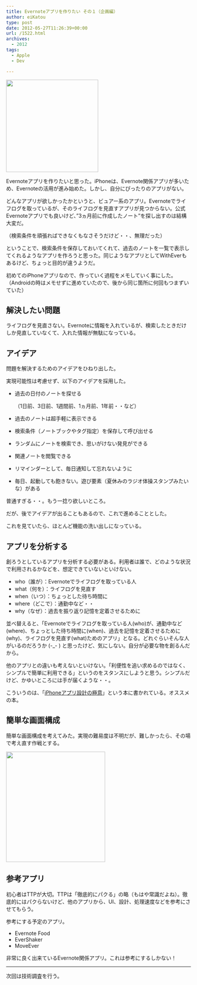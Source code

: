 ```yaml
---
title: Evernoteアプリを作りたい その１（企画編）
author: eiKatou
type: post
date: 2012-05-27T11:26:39+00:00
url: /1522.html
archives:
  - 2012
tags:
  - Apple
  - Dev

---
```

[<img src="http://eikatou.net/blog/wp-content/uploads/2012/05/Evernote.png" alt="" title="Evernote" width="251" height="251" class="alignnone size-full wp-image-1390" srcset="/uploads/2012/05/Evernote.png 251w, /uploads/2012/05/Evernote-150x150.png 150w" sizes="(max-width: 251px) 100vw, 251px" />][1]
  
Evernoteアプリを作りたいと思った。iPhoneは、Evernote関係アプリが多いため、Evernoteの活用が進み始めた。しかし、自分にぴったりのアプリがない。

どんなアプリが欲しかったかというと、ビュアー系のアプリ。Evernoteでライフログを取っているが、そのライフログを見直すアプリが見つからない。公式Evernoteアプリでも良いけど、”3ヵ月前に作成したノート”を探し出すのは結構大変だ。
  
（検索条件を頑張ればできなくもなさそうだけど・・、無理だった）

ということで、検索条件を保存しておいてくれて、過去のノートを一覧で表示してくれるようなアプリを作ろうと思った。同じようなアプリとしてWithEverもあるけど、ちょっと目的が違うようだ。

初めてのiPhoneアプリなので、作っていく過程をメモしていく事にした。（Androidの時はメモせずに進めていたので、後から同じ箇所に何回もつまずいていた）

## 解決したい問題

ライフログを見直さない。Evernoteに情報を入れているが、検索したときだけしか見直していなくて、入れた情報が無駄になっている。

## アイデア

問題を解決するためのアイデアをひねり出した。
  
実現可能性は考慮せず、以下のアイデアを採用した。

  * 過去の日付のノートを探せる
  
    （1日前、3日前、1週間前、1ヵ月前、1年前・・など）
  * 過去のノートは超手軽に表示できる
  * 検索条件（ノートブックやタグ指定）を保存して呼び出せる
  * ランダムにノートを検索でき、思いがけない発見ができる
  * 関連ノートを閲覧できる
  * リマインダーとして、毎日通知して忘れないように
  * 毎日、起動しても飽きない。遊び要素（夏休みのラジオ体操スタンプみたいな）がある

普通すぎる・・。もう一捻り欲しいところ。
  
だが、後でアイデアが出ることもあるので、これで進めることとした。

これを見ていたら、ほとんど機能の洗い出しになっている。

## アプリを分析する

創ろうとしているアプリを分析する必要がある。利用者は誰で、どのような状況で利用されるかなどを、想定できていないといけない。

  * who（誰が）：Evernoteでライフログを取っている人
  * what（何を）：ライフログを見直す
  * when（いつ）：ちょっとした待ち時間に
  * where（どこで）：通勤中など・・
  * why（なぜ）：過去を振り返り記憶を定着させるために

並べ替えると、「Evernoteでライフログを取っている人(who)が、通勤中など(where)、ちょっとした待ち時間に(when)、過去を記憶を定着させるために(why)、ライフログを見直す(what)ためのアプリ」となる。どれぐらいそんな人がいるのだろうか (-_- ) と思ったけど、気にしない。自分が必要な物を創るんだから。

他のアプリとの違いも考えないといけない。「利便性を追い求めるのではなく、シンプルで簡単に利用できる」というのをスタンスにしようと思う。シンプルだけど、かゆいところには手が届くような・・。

こういうのは、「[iPhoneアプリ設計の極意][2]」という本に書かれている。オススメの本。

## 簡単な画面構成

簡単な画面構成を考えてみた。実現の難易度は不明だが、難しかったら、その場で考え直す作戦とする。
  
[<img src="http://eikatou.net/blog/wp-content/uploads/2012/05/7edf0c9dad99f26b8bc92de87abe61e4-270x300.jpg" alt="" title="Evernoteアプリ構成ノート" width="270" height="300" class="alignnone size-medium wp-image-1524" srcset="/uploads/2012/05/7edf0c9dad99f26b8bc92de87abe61e4-270x300.jpg 270w, /uploads/2012/05/7edf0c9dad99f26b8bc92de87abe61e4.jpg 812w" sizes="(max-width: 270px) 100vw, 270px" />][3] 

## 参考アプリ

初心者はTTPが大切。TTPは「徹底的にパクる」の略（もはや常識だよね）。徹底的にはパクらないけど、他のアプリから、UI、設計、処理速度などを参考にさせてもらう。
  
参考にする予定のアプリ。

  * Evernote Food
  * EverShaker
  * MoveEver

非常に良く出来ているEvernote関係アプリ。これは参考にするしかない！

* * *

次回は技術調査を行う。

 [1]: http://eikatou.net/blog/wp-content/uploads/2012/05/Evernote.png
 [2]: http://amazon.jp/dp/4873115027/
 [3]: http://eikatou.net/blog/wp-content/uploads/2012/05/7edf0c9dad99f26b8bc92de87abe61e4.jpg
